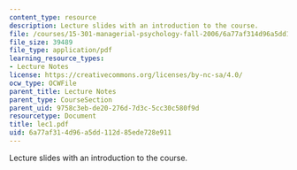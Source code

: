 ```yaml
---
content_type: resource
description: Lecture slides with an introduction to the course.
file: /courses/15-301-managerial-psychology-fall-2006/6a77af314d96a5dd112d85ede728e911_lec1.pdf
file_size: 39489
file_type: application/pdf
learning_resource_types:
- Lecture Notes
license: https://creativecommons.org/licenses/by-nc-sa/4.0/
ocw_type: OCWFile
parent_title: Lecture Notes
parent_type: CourseSection
parent_uid: 9758c3eb-de20-276d-7d3c-5cc30c580f9d
resourcetype: Document
title: lec1.pdf
uid: 6a77af31-4d96-a5dd-112d-85ede728e911
---
```

Lecture slides with an introduction to the course.